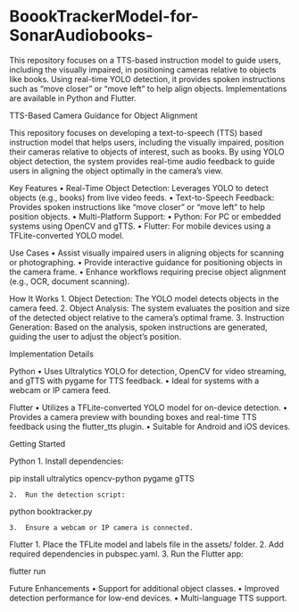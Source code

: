 # BoookTrackerModel-for-SonarAudiobooks-
This repository focuses on a TTS-based instruction model to guide users, including the visually impaired, in positioning cameras relative to objects like books. Using real-time YOLO detection, it provides spoken instructions such as “move closer” or “move left” to help align objects. Implementations are available in Python and Flutter.

TTS-Based Camera Guidance for Object Alignment

This repository focuses on developing a text-to-speech (TTS) based instruction model that helps users, including the visually impaired, position their cameras relative to objects of interest, such as books. By using YOLO object detection, the system provides real-time audio feedback to guide users in aligning the object optimally in the camera’s view.

Key Features
	•	Real-Time Object Detection: Leverages YOLO to detect objects (e.g., books) from live video feeds.
	•	Text-to-Speech Feedback: Provides spoken instructions like “move closer” or “move left” to help position objects.
	•	Multi-Platform Support:
	•	Python: For PC or embedded systems using OpenCV and gTTS.
	•	Flutter: For mobile devices using a TFLite-converted YOLO model.

Use Cases
	•	Assist visually impaired users in aligning objects for scanning or photographing.
	•	Provide interactive guidance for positioning objects in the camera frame.
	•	Enhance workflows requiring precise object alignment (e.g., OCR, document scanning).

How It Works
	1.	Object Detection: The YOLO model detects objects in the camera feed.
	2.	Object Analysis: The system evaluates the position and size of the detected object relative to the camera’s optimal frame.
	3.	Instruction Generation: Based on the analysis, spoken instructions are generated, guiding the user to adjust the object’s position.

Implementation Details

Python
	•	Uses Ultralytics YOLO for detection, OpenCV for video streaming, and gTTS with pygame for TTS feedback.
	•	Ideal for systems with a webcam or IP camera feed.

Flutter
	•	Utilizes a TFLite-converted YOLO model for on-device detection.
	•	Provides a camera preview with bounding boxes and real-time TTS feedback using the flutter_tts plugin.
	•	Suitable for Android and iOS devices.

Getting Started

Python
	1.	Install dependencies:

pip install ultralytics opencv-python pygame gTTS


	2.	Run the detection script:

python booktracker.py


	3.	Ensure a webcam or IP camera is connected.

Flutter
	1.	Place the TFLite model and labels file in the assets/ folder.
	2.	Add required dependencies in pubspec.yaml.
	3.	Run the Flutter app:

flutter run



Future Enhancements
	•	Support for additional object classes.
	•	Improved detection performance for low-end devices.
	•	Multi-language TTS support.

